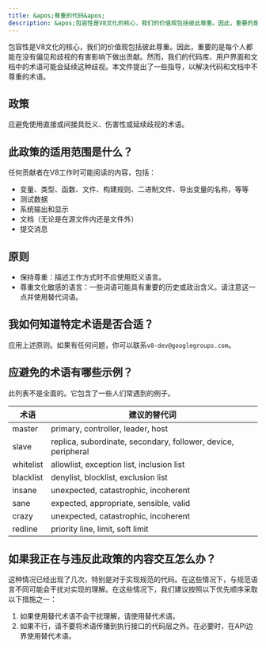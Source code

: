 ```yaml
---
title: &apos;尊重的代码&apos;
description: &apos;包容性是V8文化的核心，我们的价值观包括彼此尊重。因此，重要的是每个人都能在没有偏见和歧视的有害影响下做出贡献。&apos;
---
```


包容性是V8文化的核心，我们的价值观包括彼此尊重。因此，重要的是每个人都能在没有偏见和歧视的有害影响下做出贡献。然而，我们的代码库、用户界面和文档中的术语可能会延续这种歧视。本文件提出了一些指导，以解决代码和文档中不尊重的术语。

## 政策

应避免使用直接或间接具贬义、伤害性或延续歧视的术语。

## 此政策的适用范围是什么？

任何贡献者在V8工作时可能阅读的内容，包括：

- 变量、类型、函数、文件、构建规则、二进制文件、导出变量的名称，等等
- 测试数据
- 系统输出和显示
- 文档（无论是在源文件内还是文件外）
- 提交消息

## 原则

- 保持尊重：描述工作方式时不应使用贬义语言。
- 尊重文化敏感的语言：一些词语可能具有重要的历史或政治含义。请注意这一点并使用替代词语。

## 我如何知道特定术语是否合适？

应用上述原则。如果有任何问题，你可以联系`v8-dev@googlegroups.com`。

## 应避免的术语有哪些示例？

此列表不是全面的。它包含了一些人们常遇到的例子。


| 术语      | 建议的替代词                                             |
| --------- | ---------------------------------------------------------- |
| master    | primary, controller, leader, host                          |
| slave     | replica, subordinate, secondary, follower, device, peripheral |
| whitelist | allowlist, exception list, inclusion list                  |
| blacklist | denylist, blocklist, exclusion list                        |
| insane    | unexpected, catastrophic, incoherent                       |
| sane      | expected, appropriate, sensible, valid                     |
| crazy     | unexpected, catastrophic, incoherent                       |
| redline   | priority line, limit, soft limit                           |


## 如果我正在与违反此政策的内容交互怎么办？

这种情况已经出现了几次，特别是对于实现规范的代码。在这些情况下，与规范语言不同可能会干扰对实现的理解。在这些情况下，我们建议按照以下优先顺序采取以下措施之一：

1. 如果使用替代术语不会干扰理解，请使用替代术语。
1. 如果不行，请不要将术语传播到执行接口的代码层之外。在必要时，在API边界使用替代术语。

